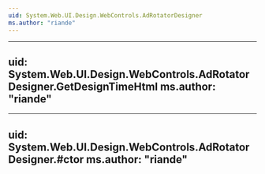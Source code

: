 ```yaml
---
uid: System.Web.UI.Design.WebControls.AdRotatorDesigner
ms.author: "riande"
---
```


---
uid: System.Web.UI.Design.WebControls.AdRotatorDesigner.GetDesignTimeHtml
ms.author: "riande"
---

---
uid: System.Web.UI.Design.WebControls.AdRotatorDesigner.#ctor
ms.author: "riande"
---

